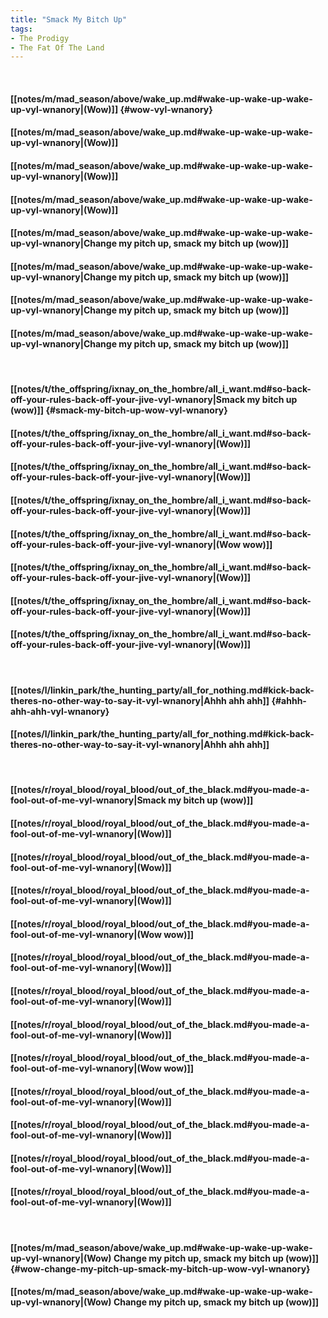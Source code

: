 ```yaml
---
title: "Smack My Bitch Up"
tags:
- The Prodigy
- The Fat Of The Land
---
```

&nbsp;
#### [[notes/m/mad_season/above/wake_up.md#wake-up-wake-up-wake-up-vyl-wnanory|(Wow)]] {#wow-vyl-wnanory}
#### [[notes/m/mad_season/above/wake_up.md#wake-up-wake-up-wake-up-vyl-wnanory|(Wow)]]
#### [[notes/m/mad_season/above/wake_up.md#wake-up-wake-up-wake-up-vyl-wnanory|(Wow)]]
#### [[notes/m/mad_season/above/wake_up.md#wake-up-wake-up-wake-up-vyl-wnanory|(Wow)]]
#### [[notes/m/mad_season/above/wake_up.md#wake-up-wake-up-wake-up-vyl-wnanory|Change my pitch up, smack my bitch up (wow)]]
#### [[notes/m/mad_season/above/wake_up.md#wake-up-wake-up-wake-up-vyl-wnanory|Change my pitch up, smack my bitch up (wow)]]
#### [[notes/m/mad_season/above/wake_up.md#wake-up-wake-up-wake-up-vyl-wnanory|Change my pitch up, smack my bitch up (wow)]]
#### [[notes/m/mad_season/above/wake_up.md#wake-up-wake-up-wake-up-vyl-wnanory|Change my pitch up, smack my bitch up (wow)]]
&nbsp;
#### [[notes/t/the_offspring/ixnay_on_the_hombre/all_i_want.md#so-back-off-your-rules-back-off-your-jive-vyl-wnanory|Smack my bitch up (wow)]] {#smack-my-bitch-up-wow-vyl-wnanory}
#### [[notes/t/the_offspring/ixnay_on_the_hombre/all_i_want.md#so-back-off-your-rules-back-off-your-jive-vyl-wnanory|(Wow)]]
#### [[notes/t/the_offspring/ixnay_on_the_hombre/all_i_want.md#so-back-off-your-rules-back-off-your-jive-vyl-wnanory|(Wow)]]
#### [[notes/t/the_offspring/ixnay_on_the_hombre/all_i_want.md#so-back-off-your-rules-back-off-your-jive-vyl-wnanory|(Wow)]]
#### [[notes/t/the_offspring/ixnay_on_the_hombre/all_i_want.md#so-back-off-your-rules-back-off-your-jive-vyl-wnanory|(Wow wow)]]
#### [[notes/t/the_offspring/ixnay_on_the_hombre/all_i_want.md#so-back-off-your-rules-back-off-your-jive-vyl-wnanory|(Wow)]]
#### [[notes/t/the_offspring/ixnay_on_the_hombre/all_i_want.md#so-back-off-your-rules-back-off-your-jive-vyl-wnanory|(Wow)]]
#### [[notes/t/the_offspring/ixnay_on_the_hombre/all_i_want.md#so-back-off-your-rules-back-off-your-jive-vyl-wnanory|(Wow)]]
&nbsp;
#### [[notes/l/linkin_park/the_hunting_party/all_for_nothing.md#kick-back-theres-no-other-way-to-say-it-vyl-wnanory|Ahhh ahh ahh]] {#ahhh-ahh-ahh-vyl-wnanory}
#### [[notes/l/linkin_park/the_hunting_party/all_for_nothing.md#kick-back-theres-no-other-way-to-say-it-vyl-wnanory|Ahhh ahh ahh]]
&nbsp;
#### [[notes/r/royal_blood/royal_blood/out_of_the_black.md#you-made-a-fool-out-of-me-vyl-wnanory|Smack my bitch up (wow)]]
#### [[notes/r/royal_blood/royal_blood/out_of_the_black.md#you-made-a-fool-out-of-me-vyl-wnanory|(Wow)]]
#### [[notes/r/royal_blood/royal_blood/out_of_the_black.md#you-made-a-fool-out-of-me-vyl-wnanory|(Wow)]]
#### [[notes/r/royal_blood/royal_blood/out_of_the_black.md#you-made-a-fool-out-of-me-vyl-wnanory|(Wow)]]
#### [[notes/r/royal_blood/royal_blood/out_of_the_black.md#you-made-a-fool-out-of-me-vyl-wnanory|(Wow wow)]]
#### [[notes/r/royal_blood/royal_blood/out_of_the_black.md#you-made-a-fool-out-of-me-vyl-wnanory|(Wow)]]
#### [[notes/r/royal_blood/royal_blood/out_of_the_black.md#you-made-a-fool-out-of-me-vyl-wnanory|(Wow)]]
#### [[notes/r/royal_blood/royal_blood/out_of_the_black.md#you-made-a-fool-out-of-me-vyl-wnanory|(Wow)]]
#### [[notes/r/royal_blood/royal_blood/out_of_the_black.md#you-made-a-fool-out-of-me-vyl-wnanory|(Wow wow)]]
#### [[notes/r/royal_blood/royal_blood/out_of_the_black.md#you-made-a-fool-out-of-me-vyl-wnanory|(Wow)]]
#### [[notes/r/royal_blood/royal_blood/out_of_the_black.md#you-made-a-fool-out-of-me-vyl-wnanory|(Wow)]]
#### [[notes/r/royal_blood/royal_blood/out_of_the_black.md#you-made-a-fool-out-of-me-vyl-wnanory|(Wow)]]
#### [[notes/r/royal_blood/royal_blood/out_of_the_black.md#you-made-a-fool-out-of-me-vyl-wnanory|(Wow)]]
&nbsp;
#### [[notes/m/mad_season/above/wake_up.md#wake-up-wake-up-wake-up-vyl-wnanory|(Wow) Change my pitch up, smack my bitch up (wow)]] {#wow-change-my-pitch-up-smack-my-bitch-up-wow-vyl-wnanory}
#### [[notes/m/mad_season/above/wake_up.md#wake-up-wake-up-wake-up-vyl-wnanory|(Wow) Change my pitch up, smack my bitch up (wow)]]
